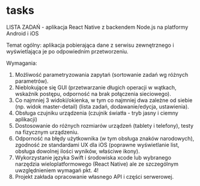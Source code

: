 # tasks
LISTA ZADAŃ - aplikacja React Native z backendem Node.js na platformy Android i iOS

Temat ogólny: aplikacja pobierająca dane z serwisu zewnętrznego i wyświetlająca je po odpowiednim przetworzeniu.

Wymagania:
1. Możliwość parametryzowania zapytań (sortowanie zadań wg różnych parametrów).
2. Nieblokujące się GUI (przetwarzanie długich operacji w wątkach, wskaźnik postępu, odporność na brak połączenia sieciowego).
3. Co najmniej 3 widoki/okienka, w tym co najmniej dwa zależne od siebie (np. widok master-detail) (lista zadań, dodawanie/edycja, ustawienia).
4. Obsługa czujniku urządzenia (czujnik światła - tryb jasny i ciemny aplikacji)
5. Dostosowanie do różnych rozmiarów urządzeń (tablety i telefony), testy na fizycznym urządzeniu.
6. Odporność na błędy użytkownika (w tym obsługa znaków narodowych), zgodność ze standardami UX dla iOS (poprawne
wyświetlanie list, obsługa dowolnej ilości wyników, właściwe ikony).
7. Wykorzystanie języka Swift i środowiska xcode lub wybranego narzędzia wieloplatformowego (React Native) ale ze szczególnym
uwzględnieniem wymagań pkt. 4!
8. Projekt zakłada opracowanie własnego API i części serwerowej.
